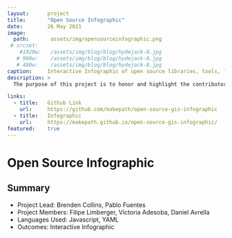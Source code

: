 ```yaml
---
layout:      project
title:       "Open Source Infographic"
date:        26 May 2021
image:
  path:       assets/img/opensourceinfographic.png
 # srcset:
    #1920w:   /assets/img/blog/blog/hydejack-8.jpg
   # 960w:    /assets/img/blog/blog/hydejack-8.jpg
   # 480w:    /assets/img/blog/blog/hydejack-8.jpg
caption:     Interactive Infographic of open source libraries, tools, languages and more.
description: >
  The purpose of this project is to honor and highlight the contributors that have made it possible for open source GIS to grow and flourish.

links:
  - title:   Github Link
    url:     https://github.com/makepath/open-source-gis-infographic
  - title:   Infographic
    url:     https://makepath.github.io/open-source-gis-infographic/
featured:    true
---
```

# Open Source Infographic

## Summary
* Project Lead: Brenden Collins, Pablo Fuentes
* Project Members: Filipe Limberger, Victoria Adesoba, Daniel Avrella
* Languages Used: Javascript, YAML
* Outcomes: Interactive Infographic